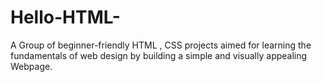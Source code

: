 # Hello-HTML-
A Group of  beginner-friendly HTML , CSS projects aimed for learning the fundamentals of web design by building a simple and visually appealing Webpage.
